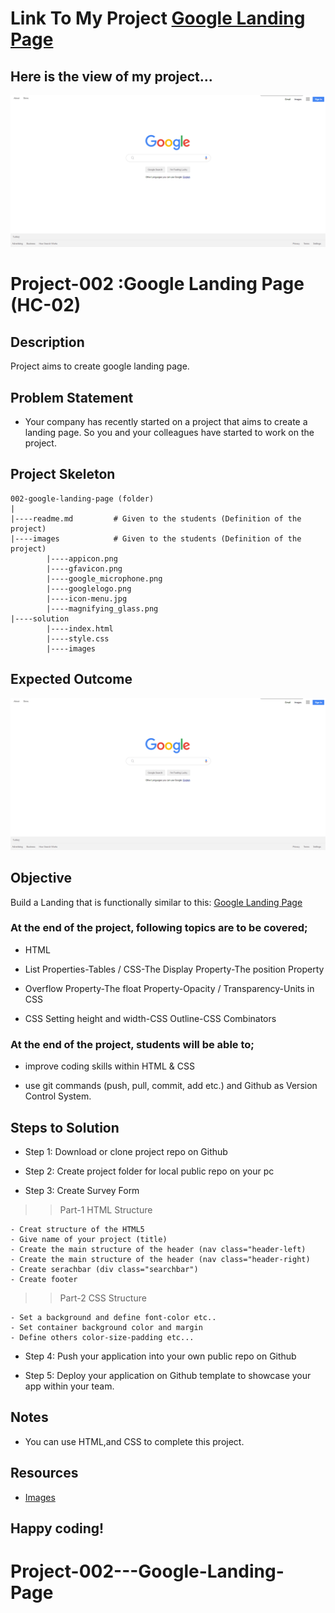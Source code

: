 # Link To My Project [Google Landing Page](https://nurkocar.github.io/Google-Landing-Page/)

## Here is the view of my project...

![Google Landing Page](./images/GoogleLandingPage.png)
# Project-002 :Google Landing Page (HC-02)

## Description
Project aims to create google landing page.

## Problem Statement

- Your company has recently started on a project that aims to create a landing page. So you and your colleagues have started to work on the project.

## Project Skeleton 

```
002-google-landing-page (folder)
|
|----readme.md         # Given to the students (Definition of the project)          
|----images            # Given to the students (Definition of the project)   
        |----appicon.png   
        |----gfavicon.png
		|----google_microphone.png
		|----googlelogo.png
		|----icon-menu.jpg
		|----magnifying_glass.png
|----solution
        |----index.html  
        |----style.css   
        |----images
```

## Expected Outcome

![Project 002 Snapshot](Project_002_.png)

## Objective

Build a Landing that is functionally similar to this: [Google Landing Page](https://aaron-clarusway.github.io/google-landing--page/)

### At the end of the project, following topics are to be covered;

- HTML 

- List Properties-Tables / CSS-The Display Property-The position Property

- Overflow Property-The float Property-Opacity / Transparency-Units in CSS

- CSS Setting height and width-CSS Outline-CSS Combinators


### At the end of the project, students will be able to;

- improve coding skills within HTML & CSS

- use git commands (push, pull, commit, add etc.) and Github as Version Control System.

## Steps to Solution
  
- Step 1: Download or clone project repo on Github 

- Step 2: Create project folder for local public repo on your pc

- Step 3: Create Survey Form

>>Part-1 HTML Structure

	- Creat structure of the HTML5
	- Give name of your project (title)
	- Create the main structure of the header (nav class="header-left)
	- Create the main structure of the header (nav class="header-right)
	- Create serachbar (div class="searchbar")
	- Create footer 

>>Part-2 CSS Structure

	- Set a background and define font-color etc..
	- Set container background color and margin
	- Define others color-size-padding etc...
	
- Step 4: Push your application into your own public repo on Github

- Step 5: Deploy your application on Github template to showcase your app within your team.

## Notes

- You can use HTML,and CSS to complete this project.

## Resources

-  [Images](./images/README.md)


## Happy coding!

# Project-002---Google-Landing-Page
